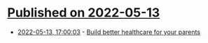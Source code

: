 # [Published on 2022-05-13](index.md)

* [2022-05-13, 17:00:03](https://news.ycombinator.com/item?id=31370032) - [Build better healthcare for your parents](https://jobs.ashbyhq.com/fairsquaremedicare/cba59bb6-22c6-4ca6-a995-824c2b853065)
